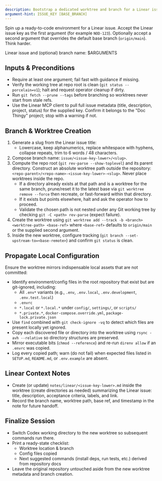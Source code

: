 ```yaml
---
description: Bootstrap a dedicated worktree and branch for a Linear issue with local config parity
argument-hint: ISSUE_KEY [BASE_BRANCH]
---
```


Spin up a ready-to-code environment for a Linear issue. Accept the Linear issue key as the first argument (for example `NOD-123`). Optionally accept a second argument that overrides the default base branch (`origin/main`). Think harder. 

Linear issue and (optional) branch name: $ARGUMENTS 

## Inputs & Preconditions
- Require at least one argument; fail fast with guidance if missing.
- Verify the working tree at repo root is clean (`git status --porcelain=v1`); halt and request operator cleanup if dirty.
- Run `git fetch --prune --tags` before branching so worktrees never start from stale refs.
- Use the Linear MCP client to pull full issue metadata (title, description, project, status) for the supplied key. Confirm it belongs to the "Doc Thingy" project; stop with a warning if not.

## Branch & Worktree Creation
1. Generate a slug from the Linear issue title:
   - Lowercase, keep alphanumerics, replace whitespace with hyphens, collapse repeats, trim to 6 words / 48 characters.
2. Compose branch name: `issue/<issue-key-lower>/<slug>`.
3. Compute the repo root (`git rev-parse --show-toplevel`) and its parent directory. Construct an absolute worktree path outside the repository: `<repo-parent>/<repo-name>-<issue-key-lower>-<slug>`. Never place worktrees inside the repo.
   - If a directory already exists at that path and is a worktree for the same branch, prune/reset it to the latest base via `git worktree remove --force` then recreate, or fast-forward within that directory.
   - If it exists but points elsewhere, halt and ask the operator how to proceed.
   - Validate the chosen path is not nested under any Git working tree by checking `git -C <path> rev-parse` (expect failure).
4. Create the worktree using `git worktree add --track -b <branch> <worktree-path> <base-ref>` where `<base-ref>` defaults to `origin/main` or the supplied second argument.
5. Inside the new worktree, configure tracking (`git branch --set-upstream-to=<base-remote>`) and confirm `git status` is clean.

## Propagate Local Configuration
Ensure the worktree mirrors indispensable local assets that are not committed:
- Identify environment/config files in the root repository that exist but are git-ignored, including:
  - All `.env*` variants (e.g., `.env`, `.env.local`, `.env.development`, `.env.test.local`)
  - `.envrc`
  - `*.local` or `*.local.*` under `config/`, `settings/`, or `scripts/`
  - `*.private.*`, `docker-compose.override.yml`, `package-lock.private.json`
- Use `find` combined with `git check-ignore -vq` to detect which files are present locally yet ignored.
- Copy each discovered file or directory into the worktree using `rsync -avh --relative` so directory structures are preserved.
- Mirror executable bits (`chmod --reference`) and re-run `direnv allow` if an `.envrc` was copied.
- Log every copied path; warn (do not fail) when expected files listed in `SETUP.md`, `README.md`, or `.env.example` are absent.

## Linear Context Notes
- Create (or update) `notes/linear/<issue-key-lower>.md` inside the worktree (create directories as needed) summarizing the Linear issue: title, description, acceptance criteria, labels, and link.
- Record the branch name, worktree path, base ref, and timestamp in the note for future handoff.

## Finalize Session
- Switch Codex working directory to the new worktree so subsequent commands run there.
- Print a ready-state checklist:
  - Worktree location & branch
  - Config files copied
  - Next suggested commands (install deps, run tests, etc.) derived from repository docs
- Leave the original repository untouched aside from the new worktree metadata and branch creation.
